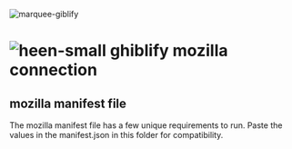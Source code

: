 ![marquee-giblify](https://user-images.githubusercontent.com/40601891/165597366-b27eea5b-948d-4dbc-a2e3-c51e4909afc5.png)

# ![heen-small](https://user-images.githubusercontent.com/40601891/165597566-3c6fa7fa-0553-4ec2-80cc-bee568ce7a6b.gif) ghiblify mozilla connection

## mozilla manifest file

The mozilla manifest file has a few unique requirements to run. Paste the values in the manifest.json in this folder for compatibility.

